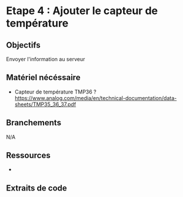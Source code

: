 # Etape 4 : Ajouter le capteur de température

## Objectifs
Envoyer l'information au serveur

## Matériel nécéssaire 
- Capteur de température TMP36 ? https://www.analog.com/media/en/technical-documentation/data-sheets/TMP35_36_37.pdf


## Branchements
N/A

## Ressources 
- 

## Extraits de code 